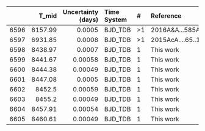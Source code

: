 |      |   T_mid |   Uncertainty (days) | Time System   | #   | Reference           |
|-----:|--------:|---------------------:|:--------------|:----|:--------------------|
| 6596 | 6157.99 |              0.0005  | BJD_TDB       | >1  | 2016A&A...585A.126W |
| 6597 | 6931.85 |              0.0008  | BJD_TDB       | >1  | 2015AcA....65..117S |
| 6598 | 8438.97 |              0.0007  | BJD_TDB       | 1   | This work           |
| 6599 | 8441.67 |              0.00058 | BJD_TDB       | 1   | This work           |
| 6600 | 8444.38 |              0.00049 | BJD_TDB       | 1   | This work           |
| 6601 | 8447.08 |              0.0005  | BJD_TDB       | 1   | This work           |
| 6602 | 8452.5  |              0.00059 | BJD_TDB       | 1   | This work           |
| 6603 | 8455.2  |              0.00049 | BJD_TDB       | 1   | This work           |
| 6604 | 8457.91 |              0.00054 | BJD_TDB       | 1   | This work           |
| 6605 | 8460.61 |              0.00049 | BJD_TDB       | 1   | This work           |